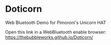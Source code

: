 # Doticorn

Web Bluetooth Demo for Pimoroni's Unicorn HAT

Open this link in a WebBluetooth enable browser: https://thebubbleworks.github.io/Doticorn/

